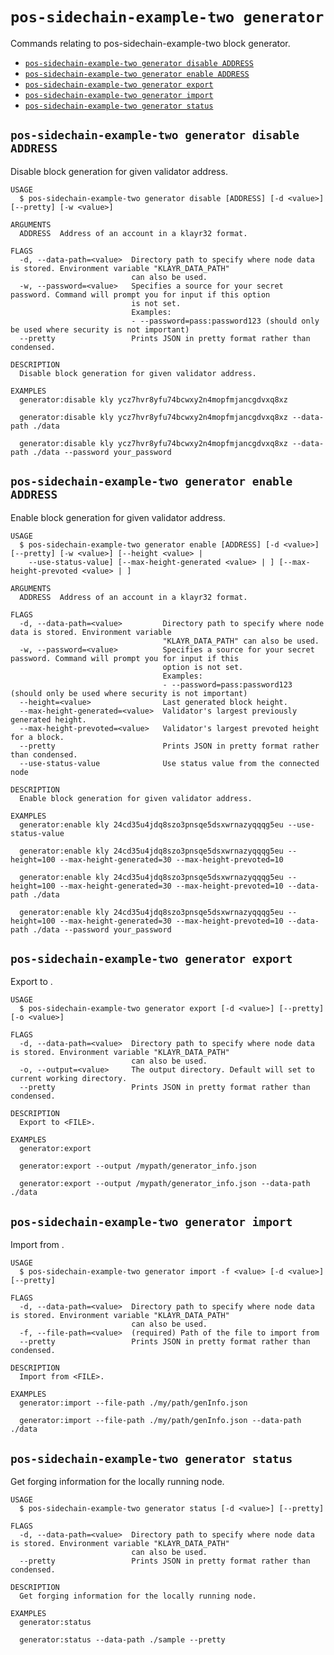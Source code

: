 # `pos-sidechain-example-two generator`

Commands relating to pos-sidechain-example-two block generator.

- [`pos-sidechain-example-two generator disable ADDRESS`](#pos-sidechain-example-two-generator-disable-address)
- [`pos-sidechain-example-two generator enable ADDRESS`](#pos-sidechain-example-two-generator-enable-address)
- [`pos-sidechain-example-two generator export`](#pos-sidechain-example-two-generator-export)
- [`pos-sidechain-example-two generator import`](#pos-sidechain-example-two-generator-import)
- [`pos-sidechain-example-two generator status`](#pos-sidechain-example-two-generator-status)

## `pos-sidechain-example-two generator disable ADDRESS`

Disable block generation for given validator address.

```
USAGE
  $ pos-sidechain-example-two generator disable [ADDRESS] [-d <value>] [--pretty] [-w <value>]

ARGUMENTS
  ADDRESS  Address of an account in a klayr32 format.

FLAGS
  -d, --data-path=<value>  Directory path to specify where node data is stored. Environment variable "KLAYR_DATA_PATH"
                           can also be used.
  -w, --password=<value>   Specifies a source for your secret password. Command will prompt you for input if this option
                           is not set.
                           Examples:
                           - --password=pass:password123 (should only be used where security is not important)
  --pretty                 Prints JSON in pretty format rather than condensed.

DESCRIPTION
  Disable block generation for given validator address.

EXAMPLES
  generator:disable kly ycz7hvr8yfu74bcwxy2n4mopfmjancgdvxq8xz

  generator:disable kly ycz7hvr8yfu74bcwxy2n4mopfmjancgdvxq8xz --data-path ./data

  generator:disable kly ycz7hvr8yfu74bcwxy2n4mopfmjancgdvxq8xz --data-path ./data --password your_password
```

## `pos-sidechain-example-two generator enable ADDRESS`

Enable block generation for given validator address.

```
USAGE
  $ pos-sidechain-example-two generator enable [ADDRESS] [-d <value>] [--pretty] [-w <value>] [--height <value> |
    --use-status-value] [--max-height-generated <value> | ] [--max-height-prevoted <value> | ]

ARGUMENTS
  ADDRESS  Address of an account in a klayr32 format.

FLAGS
  -d, --data-path=<value>         Directory path to specify where node data is stored. Environment variable
                                  "KLAYR_DATA_PATH" can also be used.
  -w, --password=<value>          Specifies a source for your secret password. Command will prompt you for input if this
                                  option is not set.
                                  Examples:
                                  - --password=pass:password123 (should only be used where security is not important)
  --height=<value>                Last generated block height.
  --max-height-generated=<value>  Validator's largest previously generated height.
  --max-height-prevoted=<value>   Validator's largest prevoted height for a block.
  --pretty                        Prints JSON in pretty format rather than condensed.
  --use-status-value              Use status value from the connected node

DESCRIPTION
  Enable block generation for given validator address.

EXAMPLES
  generator:enable kly 24cd35u4jdq8szo3pnsqe5dsxwrnazyqqqg5eu --use-status-value

  generator:enable kly 24cd35u4jdq8szo3pnsqe5dsxwrnazyqqqg5eu --height=100 --max-height-generated=30 --max-height-prevoted=10

  generator:enable kly 24cd35u4jdq8szo3pnsqe5dsxwrnazyqqqg5eu --height=100 --max-height-generated=30 --max-height-prevoted=10 --data-path ./data

  generator:enable kly 24cd35u4jdq8szo3pnsqe5dsxwrnazyqqqg5eu --height=100 --max-height-generated=30 --max-height-prevoted=10 --data-path ./data --password your_password
```

## `pos-sidechain-example-two generator export`

Export to <FILE>.

```
USAGE
  $ pos-sidechain-example-two generator export [-d <value>] [--pretty] [-o <value>]

FLAGS
  -d, --data-path=<value>  Directory path to specify where node data is stored. Environment variable "KLAYR_DATA_PATH"
                           can also be used.
  -o, --output=<value>     The output directory. Default will set to current working directory.
  --pretty                 Prints JSON in pretty format rather than condensed.

DESCRIPTION
  Export to <FILE>.

EXAMPLES
  generator:export

  generator:export --output /mypath/generator_info.json

  generator:export --output /mypath/generator_info.json --data-path ./data
```

## `pos-sidechain-example-two generator import`

Import from <FILE>.

```
USAGE
  $ pos-sidechain-example-two generator import -f <value> [-d <value>] [--pretty]

FLAGS
  -d, --data-path=<value>  Directory path to specify where node data is stored. Environment variable "KLAYR_DATA_PATH"
                           can also be used.
  -f, --file-path=<value>  (required) Path of the file to import from
  --pretty                 Prints JSON in pretty format rather than condensed.

DESCRIPTION
  Import from <FILE>.

EXAMPLES
  generator:import --file-path ./my/path/genInfo.json

  generator:import --file-path ./my/path/genInfo.json --data-path ./data
```

## `pos-sidechain-example-two generator status`

Get forging information for the locally running node.

```
USAGE
  $ pos-sidechain-example-two generator status [-d <value>] [--pretty]

FLAGS
  -d, --data-path=<value>  Directory path to specify where node data is stored. Environment variable "KLAYR_DATA_PATH"
                           can also be used.
  --pretty                 Prints JSON in pretty format rather than condensed.

DESCRIPTION
  Get forging information for the locally running node.

EXAMPLES
  generator:status

  generator:status --data-path ./sample --pretty
```
